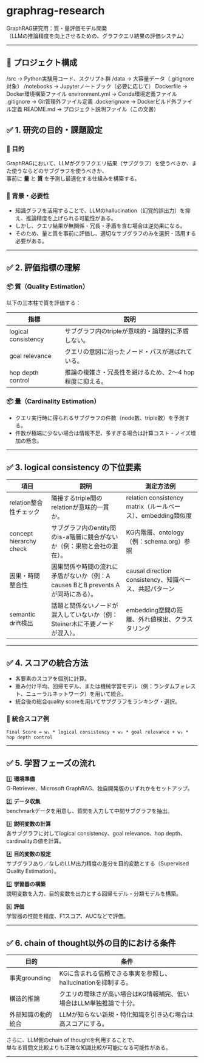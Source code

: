 # graphrag-research

GraphRAG研究用：質・量評価モデル開発  
（LLMの推論精度を向上させるための、グラフクエリ結果の評価システム）

---

## 📂 プロジェクト構成

/src          → Python実験用コード、スクリプト群
/data         → 大容量データ（.gitignore対象）
/notebooks    → Jupyterノートブック（必要に応じて）
Dockerfile    → Docker環境構築ファイル
environment.yml → Conda環境定義ファイル
.gitignore    → Git管理外ファイル定義
.dockerignore → Dockerビルド外ファイル定義
README.md     → プロジェクト説明ファイル（この文書）



## ✅ 1. 研究の目的・課題設定

### 🎯 目的
GraphRAGにおいて、LLMがグラフクエリ結果（サブグラフ）を使うべきか、また使うならどのサブグラフを使うべきか、  
事前に **量** と **質** を予測し最適化する仕組みを構築する。

### 📌 背景・必要性
- 知識グラフを活用することで、LLMのhallucination（幻覚的誤出力）を抑え、推論精度を上げられる可能性がある。
- しかし、クエリ結果が無関係・冗長・矛盾を含む場合は逆効果になる。
- そのため、量と質を事前に評価し、適切なサブグラフのみを選択・活用する必要がある。

---

## ✅ 2. 評価指標の理解

### 📦 質（Quality Estimation）
以下の三本柱で質を評価する：

| 指標                     | 説明                                   |
|--------------------------|--------------------------------------|
| logical consistency      | サブグラフ内のtripleが意味的・論理的に矛盾しない。 |
| goal relevance           | クエリの意図に沿ったノード・パスが選ばれている。   |
| hop depth control        | 推論の複雑さ・冗長性を避けるため、2〜4 hop程度に抑える。 |

### 📦 量（Cardinality Estimation）
- クエリ実行時に得られるサブグラフの件数（node数、triple数）を予測する。
- 件数が極端に少ない場合は情報不足、多すぎる場合は計算コスト・ノイズ増加の懸念。

---

## ✅ 3. logical consistency の下位要素

| 項目                      | 説明                                                                                 | 測定方法例                                              |
|--------------------------|--------------------------------------------------------------------------------------|--------------------------------------------------------|
| relation整合性チェック     | 隣接するtriple間のrelationが意味的一貫か。                                               | relation consistency matrix（ルールベース）、embedding類似度 |
| concept hierarchy check  | サブグラフ内のentity間のis-a階層に競合がないか（例：果物と会社の混在）。                       | KG内階層、ontology（例：schema.org）参照                   |
| 因果・時間整合性           | 因果関係や時間の流れに矛盾がないか（例：A causes BとB prevents Aが同時にある）。               | causal direction consistency、知識ベース、共起パターン         |
| semantic drift検出        | 話題と関係ないノードが混入していないか（例：Steiner木に不要ノードが混入）。                     | embedding空間の距離、外れ値検出、クラスタリング                  |

---

## ✅ 4. スコアの統合方法

- 各要素のスコアを個別に計算。
- 重み付け平均、回帰モデル、または機械学習モデル（例：ランダムフォレスト、ニューラルネットワーク）を用いて統合。
- 統合後の総合quality scoreを用いてサブグラフをランキング・選択。

### 📐 統合スコア例

`Final Score = w₁ * logical consistency + w₂ * goal relevance + w₃ * hop depth control`

---

## ✅ 5. 学習フェーズの流れ

1️⃣ **環境準備**  
G-Retriever、Microsoft GraphRAG、独自開発版のいずれかをセットアップ。

2️⃣ **データ収集**  
benchmarkデータを用意し、質問を入力して中間サブグラフを抽出。

3️⃣ **説明変数の計算**  
各サブグラフに対してlogical consistency、goal relevance、hop depth、cardinalityの値を計算。

4️⃣ **目的変数の設定**  
サブグラフあり／なしのLLM出力精度の差分を目的変数とする（Supervised Quality Estimation）。

5️⃣ **学習器の構築**  
説明変数を入力、目的変数を出力とする回帰モデル・分類モデルを構築。

6️⃣ **評価**  
学習器の性能を精度、F1スコア、AUCなどで評価。

---

## ✅ 6. chain of thought以外の目的における条件

| 目的                     | 条件                                                                          |
|-------------------------|-----------------------------------------------------------------------------|
| 事実grounding            | KGに含まれる信頼できる事実を参照し、hallucinationを抑制する。                          |
| 構造的推論               | クエリの曖昧さが高い場合はKG情報補完、低い場合はLLM単独推論で十分。                      |
| 外部知識の動的統合        | LLMが知らない新規・特化知識を引き込む場合は高スコアにする。                              |

さらに、LLM側のchain of thoughtを利用することで、  
単なる質問文比較よりも正確な知識比較が可能になる可能性がある。

---
